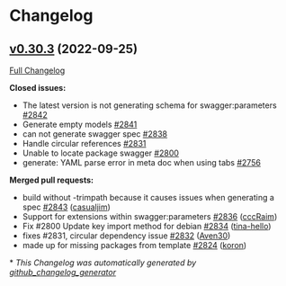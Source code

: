 # Changelog

## [v0.30.3](https://github.com/cloudentity/go-swagger/tree/v0.30.3) (2022-09-25)

[Full Changelog](https://github.com/cloudentity/go-swagger/compare/v0.30.2...v0.30.3)

**Closed issues:**

- The latest version is not generating schema for swagger:parameters [\#2842](https://github.com/cloudentity/go-swagger/issues/2842)
- Generate empty models [\#2841](https://github.com/cloudentity/go-swagger/issues/2841)
- can not generate swagger spec [\#2838](https://github.com/cloudentity/go-swagger/issues/2838)
- Handle circular references [\#2831](https://github.com/cloudentity/go-swagger/issues/2831)
- Unable to locate package swagger [\#2800](https://github.com/cloudentity/go-swagger/issues/2800)
- generate: YAML parse error in meta doc when using tabs [\#2756](https://github.com/cloudentity/go-swagger/issues/2756)

**Merged pull requests:**

- build without -trimpath because it causes issues when generating a spec [\#2843](https://github.com/cloudentity/go-swagger/pull/2843) ([casualjim](https://github.com/casualjim))
- Support for extensions within swagger:parameters [\#2836](https://github.com/cloudentity/go-swagger/pull/2836) ([cccRaim](https://github.com/cccRaim))
- Fix \#2800 Update key import method for debian [\#2834](https://github.com/cloudentity/go-swagger/pull/2834) ([tina-hello](https://github.com/tina-hello))
- fixes \#2831, circular dependency issue [\#2832](https://github.com/cloudentity/go-swagger/pull/2832) ([Aven30](https://github.com/Aven30))
- made up for missing packages from template [\#2824](https://github.com/cloudentity/go-swagger/pull/2824) ([koron](https://github.com/koron))



\* *This Changelog was automatically generated by [github_changelog_generator](https://github.com/github-changelog-generator/github-changelog-generator)*
